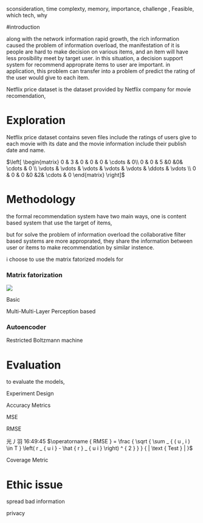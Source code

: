 sconsideration, time complexty, memory, importance, challenge , Feasible, which tech, why



#introduction

along with the  network information rapid growth, the rich information caused the problem of information overload, the manifestation of it is people are hard to make decision on various items, and  an item will have less prosibility meet by target user. in this situation, a decision support system for recommend approprate items to user are important. in application, this problem can  transfer into a problem of predict the rating of the user would give to each item.

Netflix price dataset is the dataset provided by Netflix company for movie recomendation, 



# Exploration

Netflix price dataset contains seven files include the ratings of users give to each movie with its date and the movie information include their publish date and name. 





 $\left[ \begin{matrix} 0 & 3 & 0 & 0 & 0 & \cdots & 0\\ 0 & 0 & 5 &0 &0& \cdots & 0 \\ \vdots & \vdots & \vdots & \vdots & \vdots & \ddots & \vdots \\ 0 & 0 & 0 &0 &2& \cdots & 0 \end{matrix} \right]$











# Methodology

the formal recommendation system have two main ways, one is content based system that use the target of items, 

but for solve the problem of information overload the collaborative filter based systems are more approprated, they share the information between user or items to make recommendation by similar instence.

i choose to use the matrix fatorized models for 

### Matrix fatorization

 



![](/Users/wujingyi/UTS_document/AdvDataAnalytis/UTS_ML2019_99151300/img/fm_principle.png)

Basic

Multi-Multi-Layer Perception based



### Autoencoder 

Restricted Boltzmann machine

# Evaluation

to evaluate the models,

Experiment Design

Accuracy Metrics

MSE

RMSE

光丿羽  16:49:45
$\operatorname { RMSE } = \frac { \sqrt { \sum _ { ( u , i ) \in T } \left( r _ { u i } - \hat { r } _ { u i } \right) ^ { 2 } } } { | \text { Test } | }$





Coverage Metric





# Ethic issue

spread bad information

privacy





